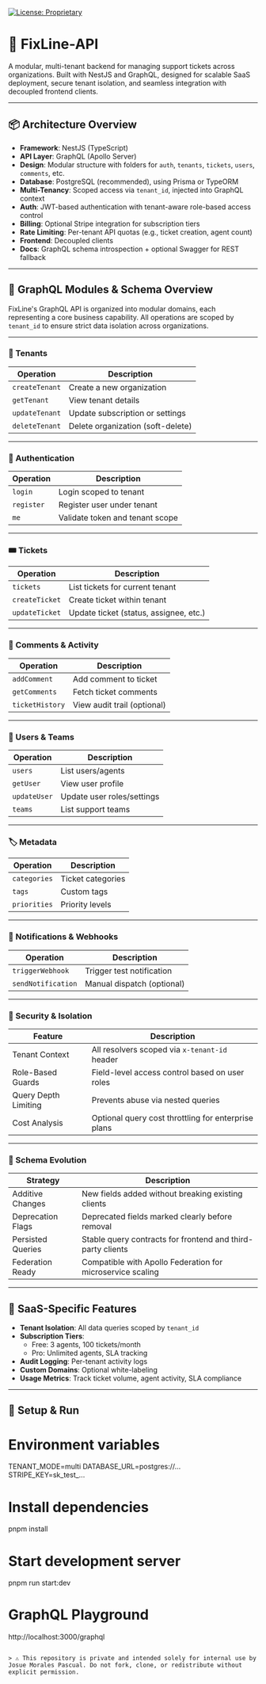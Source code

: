 [![License: Proprietary](https://img.shields.io/badge/License-Proprietary-red.svg)](/LICENSE)

# 🎫 FixLine-API

A modular, multi-tenant backend for managing support tickets across organizations. Built with NestJS and GraphQL, designed for scalable SaaS deployment, secure tenant isolation, and seamless integration with decoupled frontend clients.

---

## 📦 Architecture Overview

- **Framework**: NestJS (TypeScript)
- **API Layer**: GraphQL (Apollo Server)
- **Design**: Modular structure with folders for `auth`, `tenants`, `tickets`, `users`, `comments`, etc.
- **Database**: PostgreSQL (recommended), using Prisma or TypeORM
- **Multi-Tenancy**: Scoped access via `tenant_id`, injected into GraphQL context
- **Auth**: JWT-based authentication with tenant-aware role-based access control
- **Billing**: Optional Stripe integration for subscription tiers
- **Rate Limiting**: Per-tenant API quotas (e.g., ticket creation, agent count)
- **Frontend**: Decoupled clients
- **Docs**: GraphQL schema introspection + optional Swagger for REST fallback

---

## 🧩 GraphQL Modules & Schema Overview

FixLine's GraphQL API is organized into modular domains, each representing a core business capability. All operations are scoped by `tenant_id` to ensure strict data isolation across organizations.

---

### 🏢 Tenants

| Operation       | Description                          |
|-----------------|--------------------------------------|
| `createTenant`  | Create a new organization            |
| `getTenant`     | View tenant details                  |
| `updateTenant`  | Update subscription or settings      |
| `deleteTenant`  | Delete organization (soft-delete)    |

---

### 🔐 Authentication

| Operation       | Description                          |
|-----------------|--------------------------------------|
| `login`         | Login scoped to tenant               |
| `register`      | Register user under tenant           |
| `me`            | Validate token and tenant scope      |

---

### 🎟️ Tickets

| Operation         | Description                             |
|-------------------|-----------------------------------------|
| `tickets`         | List tickets for current tenant         |
| `createTicket`    | Create ticket within tenant             |
| `updateTicket`    | Update ticket (status, assignee, etc.)  |

---

### 💬 Comments & Activity

| Operation           | Description                          |
|---------------------|--------------------------------------|
| `addComment`        | Add comment to ticket                |
| `getComments`       | Fetch ticket comments                |
| `ticketHistory`     | View audit trail (optional)          |

---

### 👥 Users & Teams

| Operation         | Description                          |
|-------------------|--------------------------------------|
| `users`           | List users/agents                    |
| `getUser`         | View user profile                    |
| `updateUser`      | Update user roles/settings           |
| `teams`           | List support teams                   |

---

### 🏷️ Metadata

| Operation       | Description               |
|-----------------|---------------------------|
| `categories`    | Ticket categories         |
| `tags`          | Custom tags               |
| `priorities`    | Priority levels           |

---

### 🔔 Notifications & Webhooks

| Operation           | Description                          |
|---------------------|--------------------------------------|
| `triggerWebhook`    | Trigger test notification            |
| `sendNotification`  | Manual dispatch (optional)           |

---

### 🔐 Security & Isolation

| Feature                  | Description                                                  |
|--------------------------|--------------------------------------------------------------|
| Tenant Context           | All resolvers scoped via `x-tenant-id` header                |
| Role-Based Guards        | Field-level access control based on user roles               |
| Query Depth Limiting     | Prevents abuse via nested queries                            |
| Cost Analysis            | Optional query cost throttling for enterprise plans          |

---

### 🔄 Schema Evolution

| Strategy                 | Description                                                  |
|--------------------------|--------------------------------------------------------------|
| Additive Changes         | New fields added without breaking existing clients           |
| Deprecation Flags        | Deprecated fields marked clearly before removal              |
| Persisted Queries        | Stable query contracts for frontend and third-party clients  |
| Federation Ready         | Compatible with Apollo Federation for microservice scaling   |

---

## 🧠 SaaS-Specific Features

- **Tenant Isolation**: All data queries scoped by `tenant_id`
- **Subscription Tiers**:
  - Free: 3 agents, 100 tickets/month
  - Pro: Unlimited agents, SLA tracking
- **Audit Logging**: Per-tenant activity logs
- **Custom Domains**: Optional white-labeling
- **Usage Metrics**: Track ticket volume, agent activity, SLA compliance

---

## 🚀 Setup & Run

# Environment variables
TENANT_MODE=multi
DATABASE_URL=postgres://...
STRIPE_KEY=sk_test_...

# Install dependencies
pnpm install

# Start development server
pnpm run start:dev

# GraphQL Playground
http://localhost:3000/graphql

```

> ⚠️ This repository is private and intended solely for internal use by Josue Morales Pascual. Do not fork, clone, or redistribute without explicit permission.
